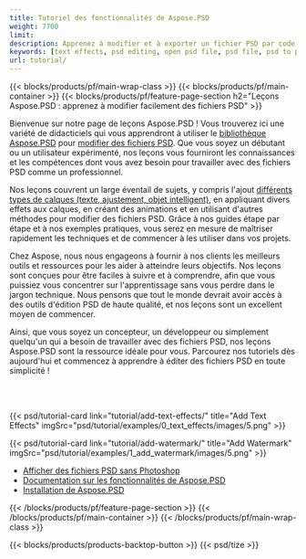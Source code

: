 ```yaml
---
title: Tutoriel des fonctionnalités de Aspose.PSD
weight: 7700
limit: 
description: Apprenez à modifier et à exporter un fichier PSD par code.
keywords: [text effects, psd editing, open psd file, psd file, psd to png, psd file format, PSD API, Aspose.PSD library, Aspose.PSD tutorial]
url: tutorial/
---
```


{{< blocks/products/pf/main-wrap-class >}}
{{< blocks/products/pf/main-container >}}
{{< blocks/products/pf/feature-page-section h2="Leçons Aspose.PSD : apprenez à modifier facilement des fichiers PSD" >}}

<p>
Bienvenue sur notre page de leçons Aspose.PSD ! Vous trouverez ici une variété de didacticiels qui vous apprendront à utiliser le <a href="https://www.nuget.org/packages/Aspose.PSD">bibliothèque Aspose.PSD</a> pour <a href="https://products.aspose.app/psd/editor/">modifier des fichiers PSD</a>. Que vous soyez un débutant ou un utilisateur expérimenté, nos leçons vous fourniront les connaissances et les compétences dont vous avez besoin pour travailler avec des fichiers PSD comme un professionnel.</p>
<p>
Nos leçons couvrent un large éventail de sujets, y compris l'ajout <a href="https://docs.aspose.com/psd/net/layers-and-mask-information-section/">différents types de calques (texte, ajustement, objet intelligent)</a>, en appliquant divers effets aux calques, en créant des animations et en utilisant d'autres méthodes pour modifier des fichiers PSD. Grâce à nos guides étape par étape et à nos exemples pratiques, vous serez en mesure de maîtriser rapidement les techniques et de commencer à les utiliser dans vos projets.</p>
<p>
Chez Aspose, nous nous engageons à fournir à nos clients les meilleurs outils et ressources pour les aider à atteindre leurs objectifs. Nos leçons sont conçues pour être faciles à suivre et à comprendre, afin que vous puissiez vous concentrer sur l'apprentissage sans vous perdre dans le jargon technique. Nous pensons que tout le monde devrait avoir accès à des outils d'édition PSD de haute qualité, et nos leçons sont un excellent moyen de commencer.</p>
<p>
Ainsi, que vous soyez un concepteur, un développeur ou simplement quelqu'un qui a besoin de travailler avec des fichiers PSD, nos leçons Aspose.PSD sont la ressource idéale pour vous. Parcourez nos tutoriels dès aujourd'hui et commencez à apprendre à éditer des fichiers PSD en toute simplicité !</p>

<br />
<br />

{{< psd/tutorial-card link="tutorial/add-text-effects/" title="Add Text Effects" imgSrc="psd/tutorial/examples/0_text_effects/images/5.png" >}}

{{< psd/tutorial-card link="tutorial/add-watermark/" title="Add Watermark" imgSrc="psd/tutorial/examples/1_add_watermark/images/5.png" >}}


<div class="code-sample">
    <ul class="link-list">
        <li class="link-item"><a href="https://products.aspose.com/psd/view/">Afficher des fichiers PSD sans Photoshop</a></li>
        <li class="link-item"><a href="https://docs.aspose.com/psd/net/features/">Documentation sur les fonctionnalités de Aspose.PSD</a></li>
        <li class="link-item"><a href="https://docs.aspose.com/psd/net/installation/">Installation de Aspose.PSD</a></li>
    </ul>
</div>


{{< /blocks/products/pf/feature-page-section >}}
{{< /blocks/products/pf/main-container >}}
{{< /blocks/products/pf/main-wrap-class >}}

{{< blocks/products/products-backtop-button >}}
{{< psd/tize >}}
